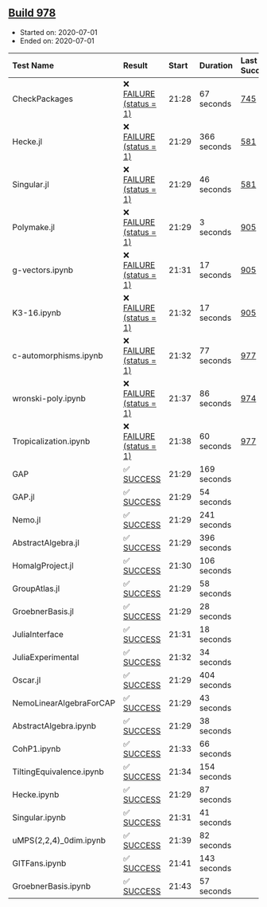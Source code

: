 ## [Build 978](https://oscarci.mathematik.uni-kl.de/job/oscar-julia-1.4/978/)

* Started on: 2020-07-01
* Ended on: 2020-07-01

| Test Name    | Result | Start | Duration | Last Success | First Failure |
|:-------------|:-------|:------|:---------|:-------------|:--------------|
| CheckPackages | ❌ [FAILURE (status = 1)](https://oscarci.mathematik.uni-kl.de/job/oscar-julia-1.4/978/artifact/logs/build-978/CheckPackages.log) | 21:28 | 67 seconds | [745](https://oscarci.mathematik.uni-kl.de/job/oscar-julia-1.4/745/) | [746](https://oscarci.mathematik.uni-kl.de/job/oscar-julia-1.4/746/) |
| Hecke.jl | ❌ [FAILURE (status = 1)](https://oscarci.mathematik.uni-kl.de/job/oscar-julia-1.4/978/artifact/logs/build-978/Hecke.jl.log) | 21:29 | 366 seconds | [581](https://oscarci.mathematik.uni-kl.de/job/oscar-julia-1.4/581/) | [582](https://oscarci.mathematik.uni-kl.de/job/oscar-julia-1.4/582/) |
| Singular.jl | ❌ [FAILURE (status = 1)](https://oscarci.mathematik.uni-kl.de/job/oscar-julia-1.4/978/artifact/logs/build-978/Singular.jl.log) | 21:29 | 46 seconds | [581](https://oscarci.mathematik.uni-kl.de/job/oscar-julia-1.4/581/) | [582](https://oscarci.mathematik.uni-kl.de/job/oscar-julia-1.4/582/) |
| Polymake.jl | ❌ [FAILURE (status = 1)](https://oscarci.mathematik.uni-kl.de/job/oscar-julia-1.4/978/artifact/logs/build-978/Polymake.jl.log) | 21:29 | 3 seconds | [905](https://oscarci.mathematik.uni-kl.de/job/oscar-julia-1.4/905/) | [907](https://oscarci.mathematik.uni-kl.de/job/oscar-julia-1.4/907/) |
| g-vectors.ipynb | ❌ [FAILURE (status = 1)](https://oscarci.mathematik.uni-kl.de/job/oscar-julia-1.4/978/artifact/logs/build-978/g-vectors.ipynb.log) | 21:31 | 17 seconds | [905](https://oscarci.mathematik.uni-kl.de/job/oscar-julia-1.4/905/) | [907](https://oscarci.mathematik.uni-kl.de/job/oscar-julia-1.4/907/) |
| K3-16.ipynb | ❌ [FAILURE (status = 1)](https://oscarci.mathematik.uni-kl.de/job/oscar-julia-1.4/978/artifact/logs/build-978/K3-16.ipynb.log) | 21:32 | 17 seconds | [905](https://oscarci.mathematik.uni-kl.de/job/oscar-julia-1.4/905/) | [907](https://oscarci.mathematik.uni-kl.de/job/oscar-julia-1.4/907/) |
| c-automorphisms.ipynb | ❌ [FAILURE (status = 1)](https://oscarci.mathematik.uni-kl.de/job/oscar-julia-1.4/978/artifact/logs/build-978/c-automorphisms.ipynb.log) | 21:32 | 77 seconds | [977](https://oscarci.mathematik.uni-kl.de/job/oscar-julia-1.4/977/) | [978](https://oscarci.mathematik.uni-kl.de/job/oscar-julia-1.4/978/) |
| wronski-poly.ipynb | ❌ [FAILURE (status = 1)](https://oscarci.mathematik.uni-kl.de/job/oscar-julia-1.4/978/artifact/logs/build-978/wronski-poly.ipynb.log) | 21:37 | 86 seconds | [974](https://oscarci.mathematik.uni-kl.de/job/oscar-julia-1.4/974/) | [975](https://oscarci.mathematik.uni-kl.de/job/oscar-julia-1.4/975/) |
| Tropicalization.ipynb | ❌ [FAILURE (status = 1)](https://oscarci.mathematik.uni-kl.de/job/oscar-julia-1.4/978/artifact/logs/build-978/Tropicalization.ipynb.log) | 21:38 | 60 seconds | [977](https://oscarci.mathematik.uni-kl.de/job/oscar-julia-1.4/977/) | [978](https://oscarci.mathematik.uni-kl.de/job/oscar-julia-1.4/978/) |
| GAP | ✅ [SUCCESS](https://oscarci.mathematik.uni-kl.de/job/oscar-julia-1.4/978/artifact/logs/build-978/GAP.log) | 21:29 | 169 seconds |  |  |
| GAP.jl | ✅ [SUCCESS](https://oscarci.mathematik.uni-kl.de/job/oscar-julia-1.4/978/artifact/logs/build-978/GAP.jl.log) | 21:29 | 54 seconds |  |  |
| Nemo.jl | ✅ [SUCCESS](https://oscarci.mathematik.uni-kl.de/job/oscar-julia-1.4/978/artifact/logs/build-978/Nemo.jl.log) | 21:29 | 241 seconds |  |  |
| AbstractAlgebra.jl | ✅ [SUCCESS](https://oscarci.mathematik.uni-kl.de/job/oscar-julia-1.4/978/artifact/logs/build-978/AbstractAlgebra.jl.log) | 21:29 | 396 seconds |  |  |
| HomalgProject.jl | ✅ [SUCCESS](https://oscarci.mathematik.uni-kl.de/job/oscar-julia-1.4/978/artifact/logs/build-978/HomalgProject.jl.log) | 21:30 | 106 seconds |  |  |
| GroupAtlas.jl | ✅ [SUCCESS](https://oscarci.mathematik.uni-kl.de/job/oscar-julia-1.4/978/artifact/logs/build-978/GroupAtlas.jl.log) | 21:29 | 58 seconds |  |  |
| GroebnerBasis.jl | ✅ [SUCCESS](https://oscarci.mathematik.uni-kl.de/job/oscar-julia-1.4/978/artifact/logs/build-978/GroebnerBasis.jl.log) | 21:29 | 28 seconds |  |  |
| JuliaInterface | ✅ [SUCCESS](https://oscarci.mathematik.uni-kl.de/job/oscar-julia-1.4/978/artifact/logs/build-978/JuliaInterface.log) | 21:31 | 18 seconds |  |  |
| JuliaExperimental | ✅ [SUCCESS](https://oscarci.mathematik.uni-kl.de/job/oscar-julia-1.4/978/artifact/logs/build-978/JuliaExperimental.log) | 21:32 | 34 seconds |  |  |
| Oscar.jl | ✅ [SUCCESS](https://oscarci.mathematik.uni-kl.de/job/oscar-julia-1.4/978/artifact/logs/build-978/Oscar.jl.log) | 21:29 | 404 seconds |  |  |
| NemoLinearAlgebraForCAP | ✅ [SUCCESS](https://oscarci.mathematik.uni-kl.de/job/oscar-julia-1.4/978/artifact/logs/build-978/NemoLinearAlgebraForCAP.log) | 21:29 | 43 seconds |  |  |
| AbstractAlgebra.ipynb | ✅ [SUCCESS](https://oscarci.mathematik.uni-kl.de/job/oscar-julia-1.4/978/artifact/logs/build-978/AbstractAlgebra.ipynb.log) | 21:29 | 38 seconds |  |  |
| CohP1.ipynb | ✅ [SUCCESS](https://oscarci.mathematik.uni-kl.de/job/oscar-julia-1.4/978/artifact/logs/build-978/CohP1.ipynb.log) | 21:33 | 66 seconds |  |  |
| TiltingEquivalence.ipynb | ✅ [SUCCESS](https://oscarci.mathematik.uni-kl.de/job/oscar-julia-1.4/978/artifact/logs/build-978/TiltingEquivalence.ipynb.log) | 21:34 | 154 seconds |  |  |
| Hecke.ipynb | ✅ [SUCCESS](https://oscarci.mathematik.uni-kl.de/job/oscar-julia-1.4/978/artifact/logs/build-978/Hecke.ipynb.log) | 21:29 | 87 seconds |  |  |
| Singular.ipynb | ✅ [SUCCESS](https://oscarci.mathematik.uni-kl.de/job/oscar-julia-1.4/978/artifact/logs/build-978/Singular.ipynb.log) | 21:31 | 41 seconds |  |  |
| uMPS(2,2,4)_0dim.ipynb | ✅ [SUCCESS](https://oscarci.mathematik.uni-kl.de/job/oscar-julia-1.4/978/artifact/logs/build-978/uMPS-2-2-4-_0dim.ipynb.log) | 21:39 | 82 seconds |  |  |
| GITFans.ipynb | ✅ [SUCCESS](https://oscarci.mathematik.uni-kl.de/job/oscar-julia-1.4/978/artifact/logs/build-978/GITFans.ipynb.log) | 21:41 | 143 seconds |  |  |
| GroebnerBasis.ipynb | ✅ [SUCCESS](https://oscarci.mathematik.uni-kl.de/job/oscar-julia-1.4/978/artifact/logs/build-978/GroebnerBasis.ipynb.log) | 21:43 | 57 seconds |  |  |
